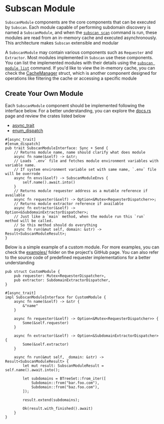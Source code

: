 # Subscan Module

`SubscanModule` components are the core components that can be executed by `Subscan`. Each module capable of performing subdomain discovery is named a `SubscanModule`, and when the [`subscan scan`](/user-guide/commands/scan.md) command is run, these modules are read from an in-memory cache and executed asynchronously. This architecture makes `Subscan` extensible and modular

A `SubscanModule` may contain various components such as `Requester` and `Extractor`. Most modules implemented in `Subscan` use these components. You can list the implemented modules with their details using the [`subscan module list`](/user-guide/commands/module.md#list) command. If you'd like to view the in-memory cache, you can check the [CacheManager](https://docs.rs/subscan/latest/subscan/cache/struct.CacheManager.html) struct, which is another component designed for operations like filtering the cache or accessing a specific module

## Create Your Own Module

Each `SubscanModule` component should be implemented following the interface below. For a better understanding, you can explore the [docs.rs](https://docs.rs/subscan/latest/subscan/interfaces/module/index.html) page and review the crates listed below

- [async_trait](https://github.com/dtolnay/async-trait)
- [enum_dispatch](https://gitlab.com/antonok/enum_dispatch)

```rust,ignore
#[async_trait]
#[enum_dispatch]
pub trait SubscanModuleInterface: Sync + Send {
    // Returns module name, name should clarify what does module
    async fn name(&self) -> &str;
    // Loads `.env` file and fetches module environment variables with variable name.
    // If system environment variable set with same name, `.env` file will be overrode
    async fn envs(&self) -> SubscanModuleEnvs {
        self.name().await.into()
    }
    // Returns module requester address as a mutable reference if available
    async fn requester(&self) -> Option<&Mutex<RequesterDispatcher>>;
    // Returns module extractor reference if available
    async fn extractor(&self) -> Option<&SubdomainExtractorDispatcher>;
    // Just like a `main` method, when the module run this `run` method will be called.
    // So this method should do everything
    async fn run(&mut self, domain: &str) -> Result<SubscanModuleResult>;
}
```

Below is a simple example of a custom module. For more examples, you can check the [examples/](https://github.com/eredotpkfr/subscan/tree/main/examples) folder on the project's GitHub page. You can also refer to the source code of predefined requester implementations for a better understanding

```rust,ignore
pub struct CustomModule {
    pub requester: Mutex<RequesterDispatcher>,
    pub extractor: SubdomainExtractorDispatcher,
}

#[async_trait]
impl SubscanModuleInterface for CustomModule {
    async fn name(&self) -> &str {
        &"name"
    }

    async fn requester(&self) -> Option<&Mutex<RequesterDispatcher>> {
        Some(&self.requester)
    }

    async fn extractor(&self) -> Option<&SubdomainExtractorDispatcher> {
        Some(&self.extractor)
    }

    async fn run(&mut self, _domain: &str) -> Result<SubscanModuleResult> {
        let mut result: SubscanModuleResult = self.name().await.into();

        let subdomains = BTreeSet::from_iter([
            Subdomain::from("bar.foo.com"),
            Subdomain::from("baz.foo.com"),
        ]);

        result.extend(subdomains);

        Ok(result.with_finished().await)
    }
}
```
